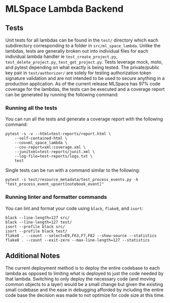 # MLSpace Lambda Backend

## Tests
Unit tests for all lambdas can be found in the `test/` directory which each subdirectory corresponding to a folder in `src/ml_space_lambda`. Unlike the lambdas, tests are generally broken out into individual files for each individual lambda handler ie `test_create_project.py`, `test_delete_project.py`, `test_get_project.py`. Tests leverage mock, moto, and pytest depending on what exactly is being tested. The private/public key pair in `test/authorizer/` are solely for testing authorization token signature validation and are not intended to be used to secure anything in a production application. As of the current release MLSpace has 97% code coverage for the lambdas, the tests can be executed and a coverage report can be generated by running the following command:

### Running all the tests
You can run all the tests and generate a coverage report with the following command:
```
pytest -s -v --html=test-reports/report.html \
    --self-contained-html \
    --cov=ml_space_lambda \
    --cov-report=xml:coverage.xml \
    --junitxml=test-reports/junit.xml \
    --log-file=test-reports/logs.txt \
    test
```

Single tests can be run with a command similar to the following:
```
pytest -s test/resource_metadata/test_process_events.py -k "test_process_event_upsert[notebook_event]"
```

### Running linter and formatter commands
You can lint and format your code using `black`, `flake8`, and `isort`:
```
black --line-length=127 src/
black --line-length=127 test/
isort --profile black src/
isort --profile black test/
flake8 . --count --select=E9,F63,F7,F82 --show-source --statistics
flake8 . --count --exit-zero --max-line-length=127 --statistics
```

## Additional Notes
The current deployment method is to deploy the entire codebase to each lambda as opposed to limiting what is deployed to just the code needed by that lambda. Switching to only deploy the necessary code (and moving common objects to a layer) would be a small change but given the existing small codebase and the ease in debugging afforded by including the entire code base the decision was made to not optimize for code size at this time.